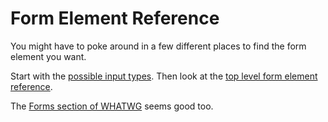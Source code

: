 # Form Element Reference
You might have to poke around in a few different places to find the form element you want.

Start with the [possible input types](https://developer.mozilla.org/en-US/docs/Web/HTML/Element/input#Attributes).
Then look at the [top level form element reference](https://developer.mozilla.org/en-US/docs/Web/HTML/Element#Forms).

The [Forms section of WHATWG](https://html.spec.whatwg.org/multipage/forms.html#forms) seems good too.
